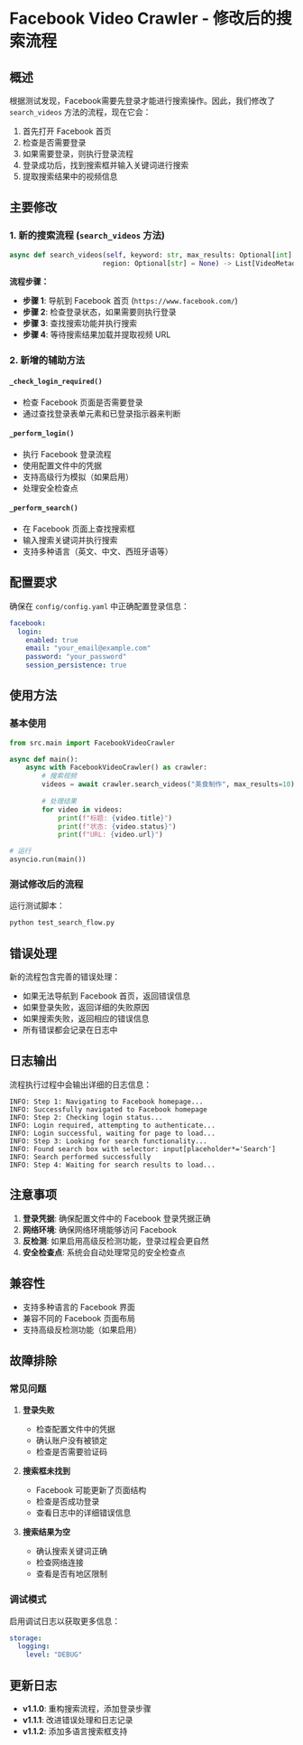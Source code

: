 # Facebook Video Crawler - 修改后的搜索流程

## 概述

根据测试发现，Facebook需要先登录才能进行搜索操作。因此，我们修改了 `search_videos` 方法的流程，现在它会：

1. 首先打开 Facebook 首页
2. 检查是否需要登录
3. 如果需要登录，则执行登录流程
4. 登录成功后，找到搜索框并输入关键词进行搜索
5. 提取搜索结果中的视频信息

## 主要修改

### 1. 新的搜索流程 (`search_videos` 方法)

```python
async def search_videos(self, keyword: str, max_results: Optional[int] = None, 
                       region: Optional[str] = None) -> List[VideoMetadata]:
```

**流程步骤：**
- **步骤 1**: 导航到 Facebook 首页 (`https://www.facebook.com/`)
- **步骤 2**: 检查登录状态，如果需要则执行登录
- **步骤 3**: 查找搜索功能并执行搜索
- **步骤 4**: 等待搜索结果加载并提取视频 URL

### 2. 新增的辅助方法

#### `_check_login_required()`
- 检查 Facebook 页面是否需要登录
- 通过查找登录表单元素和已登录指示器来判断

#### `_perform_login()`
- 执行 Facebook 登录流程
- 使用配置文件中的凭据
- 支持高级行为模拟（如果启用）
- 处理安全检查点

#### `_perform_search()`
- 在 Facebook 页面上查找搜索框
- 输入搜索关键词并执行搜索
- 支持多种语言（英文、中文、西班牙语等）

## 配置要求

确保在 `config/config.yaml` 中正确配置登录信息：

```yaml
facebook:
  login:
    enabled: true
    email: "your_email@example.com"
    password: "your_password"
    session_persistence: true
```

## 使用方法

### 基本使用

```python
from src.main import FacebookVideoCrawler

async def main():
    async with FacebookVideoCrawler() as crawler:
        # 搜索视频
        videos = await crawler.search_videos("美食制作", max_results=10)
        
        # 处理结果
        for video in videos:
            print(f"标题: {video.title}")
            print(f"状态: {video.status}")
            print(f"URL: {video.url}")

# 运行
asyncio.run(main())
```

### 测试修改后的流程

运行测试脚本：

```bash
python test_search_flow.py
```

## 错误处理

新的流程包含完善的错误处理：

- 如果无法导航到 Facebook 首页，返回错误信息
- 如果登录失败，返回详细的失败原因
- 如果搜索失败，返回相应的错误信息
- 所有错误都会记录在日志中

## 日志输出

流程执行过程中会输出详细的日志信息：

```
INFO: Step 1: Navigating to Facebook homepage...
INFO: Successfully navigated to Facebook homepage
INFO: Step 2: Checking login status...
INFO: Login required, attempting to authenticate...
INFO: Login successful, waiting for page to load...
INFO: Step 3: Looking for search functionality...
INFO: Found search box with selector: input[placeholder*='Search']
INFO: Search performed successfully
INFO: Step 4: Waiting for search results to load...
```

## 注意事项

1. **登录凭据**: 确保配置文件中的 Facebook 登录凭据正确
2. **网络环境**: 确保网络环境能够访问 Facebook
3. **反检测**: 如果启用高级反检测功能，登录过程会更自然
4. **安全检查点**: 系统会自动处理常见的安全检查点

## 兼容性

- 支持多种语言的 Facebook 界面
- 兼容不同的 Facebook 页面布局
- 支持高级反检测功能（如果启用）

## 故障排除

### 常见问题

1. **登录失败**
   - 检查配置文件中的凭据
   - 确认账户没有被锁定
   - 检查是否需要验证码

2. **搜索框未找到**
   - Facebook 可能更新了页面结构
   - 检查是否成功登录
   - 查看日志中的详细错误信息

3. **搜索结果为空**
   - 确认搜索关键词正确
   - 检查网络连接
   - 查看是否有地区限制

### 调试模式

启用调试日志以获取更多信息：

```yaml
storage:
  logging:
    level: "DEBUG"
```

## 更新日志

- **v1.1.0**: 重构搜索流程，添加登录步骤
- **v1.1.1**: 改进错误处理和日志记录
- **v1.1.2**: 添加多语言搜索框支持

